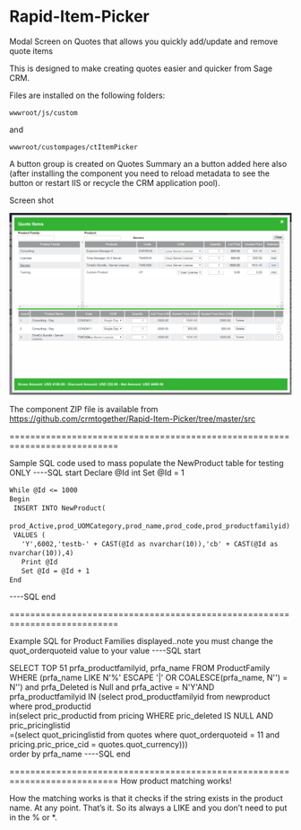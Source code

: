 # Rapid-Item-Picker

Modal Screen on Quotes that allows you quickly add/update and remove quote items

This is designed to make creating quotes easier and quicker from Sage CRM.

Files are installed on the following folders:

    wwwroot/js/custom
  
  and
  
    wwwroot/custompages/ctItemPicker
  
A button group is created on Quotes Summary an a button added here also (after installing the component you need to reload metadata to see the button or restart IIS or recycle the CRM application pool). 

  Screen shot 

<img src="https://github.com/crmtogether/Rapid-Item-Picker/blob/master/RapidItemPicker.png" />


The component ZIP file is available from 
https://github.com/crmtogether/Rapid-Item-Picker/tree/master/src

===========================================================================

Sample SQL code used to mass populate the NewProduct table for testing ONLY
----SQL start
	Declare @Id int
	Set @Id = 1

	While @Id <= 1000
	Begin 
	 INSERT INTO NewProduct(
		prod_Active,prod_UOMCategory,prod_name,prod_code,prod_productfamilyid)
	 VALUES (
	   'Y',6002,'testb-' + CAST(@Id as nvarchar(10)),'cb' + CAST(@Id as nvarchar(10)),4)
	   Print @Id
	   Set @Id = @Id + 1
	End
----SQL end

===========================================================================

Example SQL for Product Families displayed..note you must change the quot_orderquoteid value to your value
----SQL start

SELECT TOP 51  prfa_productfamilyid, prfa_name FROM ProductFamily 
		WHERE (prfa_name LIKE N'%' ESCAPE '|' OR COALESCE(prfa_name, N'') = N'') 
		and prfa_Deleted is Null and  prfa_active = N'Y'AND  
		prfa_productfamilyid IN (select prod_productfamilyid from newproduct where prod_productid  
		in(select pric_productid from pricing WHERE pric_deleted IS NULL AND pric_pricinglistid  
		=(select quot_pricinglistid from quotes where quot_orderquoteid = 11 and pricing.pric_price_cid = quotes.quot_currency)))  
		order by prfa_name
----SQL end


===========================================================================
How product matching works!

How the matching works is that it checks if the string exists in the product name. At any point. That’s it. So its always a LIKE and you don’t need to put in the % or *. 


